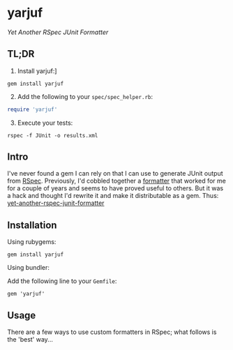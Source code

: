 # yarjuf

_Yet Another RSpec JUnit Formatter_

## TL;DR

1. Install yarjuf:]

`gem install yarjuf`

2. Add the following to your `spec/spec_helper.rb`:

```ruby
require 'yarjuf'
```
3. Execute your tests:

`rspec -f JUnit -o results.xml`

## Intro

I've never found a gem I can rely on that I can use to generate JUnit
output from [RSpec](https://www.relishapp.com/rspec/rspec-core/docs).
Previously, I'd cobbled together a [formatter](http://www.natontesting.com/2012/05/25/rspec-junit-formatter-for-jenkins/) that worked for me for a couple of years and seems to have proved useful
to others. But it was a hack and thought I'd rewrite it and make it
distributable as a gem. Thus: [yet-another-rspec-junit-formatter](https://github.com/natritmeyer/yarjuf)

## Installation

Using rubygems:

`gem install yarjuf`

Using bundler:

Add the following line to your `Gemfile`:

`gem 'yarjuf'`
 
## Usage

There are a few ways to use custom formatters in RSpec; what follows is
the 'best' way...


